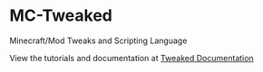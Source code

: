 # MC-Tweaked
Minecraft/Mod Tweaks and Scripting Language

View the tutorials and documentation at [Tweaked Documentation](https://mabinogigaming.github.io/Tweaked/)
